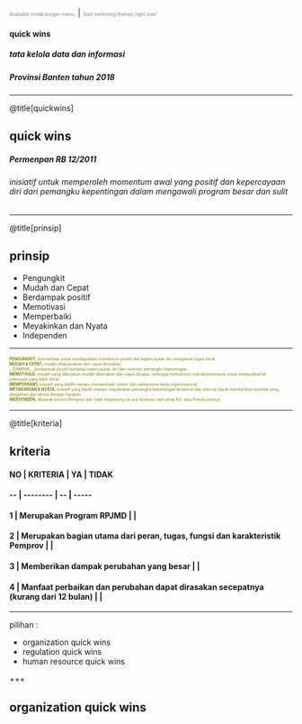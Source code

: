 <span style="font-size:0.6em; color:gray">Available inside burger-menu.</span> |
<span style="font-size:0.6em; color:gray">Start switching themes right now!</span>

#### quick wins
##### tata kelola data dan informasi
##### Provinsi Banten tahun 2018

---

@title[quickwins]

## quick wins
##### Permenpan RB 12/2011

###### inisiatif untuk memperoleh momentum awal yang positif dan kepercayaan diri dari pemangku kepentingan dalam mengawali program besar dan sulit

---

@title[prinsip]

## prinsip
* Pengungkit
* Mudah dan Cepat
* Berdampak positif
* Memotivasi
* Memperbaiki
* Meyakinkan dan Nyata
* Independen

---

<span style="font-size:0.5em; color:olive">__PENGUNGKIT,__ bermanfaat untuk mendapatkan momentum positif dan kepercayaan diri mengawali tugas berat</span>
<br>
<span style="font-size:0.5em; color:olive">__MUDAH & CEPAT,__ mudah dilaksanakan dan cepat dirasakan</span>
<br>
<span style="font-size:0.5em; color:olive">__DAMPAK,__berdampak positif terhadap kepercayaan diri dan motivasi  pemangku kepentingan</span>
<br>
<span style="font-size:0.5em; color:olive">__MEMOTIVASI,__ inisiatif yang dikerjakan mudah dikerjakan dan cepat dicapai, sehingga memotivasi individu/kelompok untuk melanjutkan ke  
pekerjaan yang lebih berat</span>
<br>
<span style="font-size:0.5em; color:olive">__MEMPERBAIKI,__ inisiatif yang dipilih mampu memperbaiki sistem dan mekanisme kerja organisasional</span>
<br>
<span style="font-size:0.5em; color:olive">__MEYAKINKAN & NYATA,__ inisiatif yang dipilih mampu meyakinkan pemangku kepentingan eksternal dan internal dapat memberikan manfaat yang diinginkan dan sesuai dengan harapan</span>
<br>
<span style="font-size:0.5em; color:olive">__INDEPENDEN,__ dibawah kontrol Pemprov dan tidak tergantung secara dominan oleh pihak K/L atau Pemda lainnya</span>

---

@title[kriteria]

## kriteria

#### NO | KRITERIA | YA | TIDAK 
#### -- | -------- | -- | -----
#### 1 | Merupakan Program RPJMD |   |  
#### 2 | Merupakan bagian utama dari peran, tugas, fungsi dan karakteristik Pemprov |   |
#### 3 | Memberikan dampak perubahan yang besar |   |
#### 4 | Manfaat perbaikan dan perubahan dapat dirasakan secepatnya (kurang dari 12 bulan) |    |


---
pilihan :
- organization quick wins
- regulation quick wins
- human resource quick wins

+++

## organization quick wins


